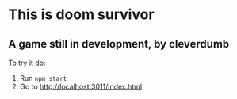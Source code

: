 # This is doom survivor
## A game still in development, by cleverdumb

To try it do:
1. Run `npm start`
2. Go to <http://localhost:3011/index.html>